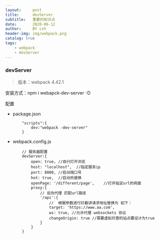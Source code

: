 ```yaml
---
layout:     post
title:      devServer
subtitle:   重要的知识点
date:       2020-06-12
author:     BY czh
header-img: img/webpack.png
catalog: true
tags:
    - webpack
    - devServer
---
```


###  devServer

>版本：webpack 4.42.1

安装方式：npm i webapck-dev-server -D

配置

* package.json

	```
	    "scripts":{
	        dev:"webpack -dev-server"
	    }
	```
* webpack.config.js

	```
		// 服务器配置
	    devServer:{
	    	open: true,	//自行打开浏览
	    	host: "localhost",	//指定服务ip
	    	port: 8080,	//启动端口号
	    	hot: true,	//启动热替换
	    	openPage: '/different/page',	//打开指定url的网面
	    	proxy:{
	    		// 反向代理 匹配url路径
	    		'/api':{
	    			//	根据参数进行拦截讲请求地址替换为 如下：
	    			target: 'https://www.aa.com',
	    			ws: true, //允许代理 websockets 协议
        			changeOrigin: true //需要虚拟托管的站点要设计为true
	    		}
	    	}	
	    }
	    
	```



